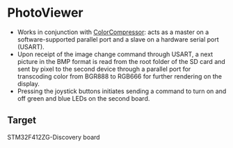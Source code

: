 # PhotoViewer
* Works in conjunction with [ColorCompressor](https://github.com/DymOK93/ColorCompressor): acts as a master on a software-supported parallel port and a slave on a hardware serial port (USART).
* Upon receipt of the image change command through USART, a next picture in the BMP format is read from the root folder of the SD card and sent by pixel to the second device through a parallel port for transcoding color from BGR888 to RGB666 for further rendering on the display. 
* Pressing the joystick buttons initiates sending a command to turn on and off green and blue LEDs on the second board.

## Target 
STM32F412ZG-Discovery board